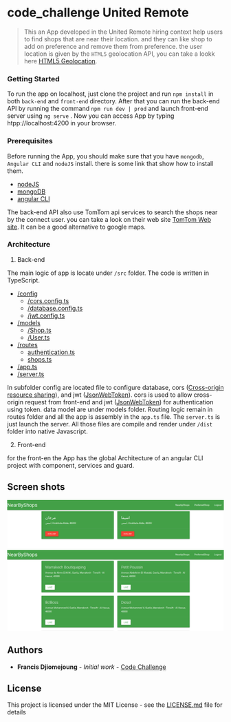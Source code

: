 # code_challenge United Remote


> This an App developed in the United Remote hiring context help users to find shops that are near their location. and they can like shop to add on preference and remove them from preference. the user location is given by the ```HTML5``` geolocation API, you can take a lookk here [HTML5 Geolocation](https://developer.mozilla.org/fr/docs/Using_geolocation).

### Getting Started

To run the app on localhost, just clone the project and run ```npm install``` in both ```back-end``` and ```front-end``` directory. After that you can run the back-end API by running the command ```npm run dev | prod``` and launch front-end server using ```ng serve``` . Now you can access App by typing htpp://localhost:4200 in your browser.

### Prerequisites

Before running the App, you should make sure that you have ```mongodb```, ```Angular CLI``` and ```nodeJS``` install. there is some link that show how to install them. 

* [nodeJS](https://nodejs.org/en/download/package-manager/)
* [mongoDB](https://angular.io/guide/quickstart)
* [angular CLI]()

The back-end API also use TomTom api services to search the shops near by the connect user. you can take a look on their web site [TomTom Web site](https://www.tomtom.com/en_ma/). It can be a good alternative to google maps.


### Architecture

1. Back-end

The main logic of app is locate under ```/src``` folder. The code is written in TypeScript.

* [/config]()
    * [/cors.config.ts](./back-end/src/config/cors.config.ts)
    * [/database.config.ts](./back-end/src/config/database.config.ts)
    * [/jwt.config.ts](./back-end/src/config/database.config.ts)
* [/models]()
    * [/Shop.ts](./back-end/src/models/Shop.ts)
    * [/User.ts](./back-end/src/models/User.ts)
* [/routes]()
    * [authentication.ts](./back-end/src/routes/authentication.ts)
    * [shops.ts](./back-end/src/routes/shops.ts)
* [/app.ts](./back-end/src/app.ts)
* [/server.ts](./back-end/src/server.ts)

In subfolder config are located file to configure database, cors ([Cross-origin resource sharing](https://developer.mozilla.org/fr/docs/Web/HTTP/CORS)), and jwt ([JsonWebToken](https://github.com/auth0/node-jsonwebtoken)). cors is used to allow cross-origin request from front-end and jwt ([JsonWebToken]()) for authentication using token. data model are under models folder. Routing logic remain in routes folder and all the app is assembly in the ```app.ts``` file. The ```server.ts``` is just launch the server. All those files are compile and render under ```/dist``` folder into native Javascript.

2. Front-end

for the front-en the App has the global Architecture of an angular CLI project with component, services and guard.


## Screen shots

![Near by shops](./screen-shot/preferred.png "Near by shops")
![Preferred shops](./screen-shot/nearbyShops.png "Near by shops")
## Authors

* **Francis Djiomejoung** - *Initial work* - [Code Challenge](https://github.com/francisDYL/code_challenge)


## License

This project is licensed under the MIT License - see the [LICENSE.md](LICENSE.md) file for details


